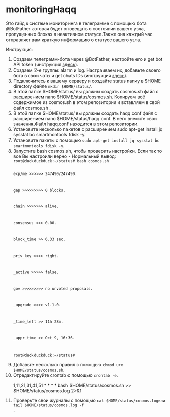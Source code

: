 # monitoringHaqq
Это гайд к системе мониторинга в телеграмме с помощью бота @BotFather которая будет оповещать о состоянии вашего узла, пропущенных блоках в неактивном статусе.Также она каждый час отправляет вам краткую информацию о статусе вашего узла.

  <p>Инструкция:</p>
    <ol>
    <li> Создаем телеграмм-бота через @BotFather, настройте его и get bot API token (инструкция <a href="https://www.siteguarding.com/en/how-to-get-telegram-bot-api-token">здесь</a>).</li>
    <li> Создаем 2-е группы: alarm и log. Настраиваем их, добавьте своего бота в свои чаты и get chats IDs (инструкция <a href="https://stackoverflow.com/questions/32423837/telegram-bot-how-to-get-a-group-chat-id" rel="nofollow">здесь</a>).</li>
    <li> Подключитесь к вашему серверу и создайте status папку в $HOME directory файле <code>mkdir $HOME/status/</code>.</li>
    <li> В этой папке $HOME/status/ вы должны создать cosmos.sh файл с расширением nano $HOME/status/cosmos.sh. Копируем всё содержимое из cosmos.sh в этом репозитории и вставляем в свой файл cosmos.sh .</li>
    <li> В этой папке $HOME/status/ вы должны создать haqq.conf файл с расширением nano $HOME/status/haqq.conf. В него внесите свои значения.Файл haqq.conf находится в этом репозитории.</li>
    <li> Установите несколько пакетов с расширением sudo apt-get install jq sysstat bc smartmontools fdisk -y.</li>
    <li> Установите пакеты с помощью <code>sudo apt-get install jq sysstat bc smartmontools fdisk -y</code>.</li>
    <li> Запустите bash cosmos.sh, чтобы проверить настройки. Если так то все Вы настроили верно - Нормальный вывод:
<code>root@duckduckduck:~/status# bash cosmos.sh

exp/me >>>>>> 247490/247490.

gap >>>>>>>>> 0 blocks.

chain >>>>>>> alive.

consensus >>> 0.00.

block_time >> 6.33 sec.

priv_key >>>> right.

_active >>>>> false.

gov >>>>>>>>> no unvoted proposals.

_upgrade >>>> v1.1.0.

_time_left >> 11h 28m.

_appr_time >> Oct 9, 16:36.

root@duckduckduck:~/status#</code>
  <li>Добавьте несколько правил с помощью <code>chmod u+x $HOME/status/cosmos.sh</code>.</li>
  <li>Отредактируйте crontab с помощью <code>crontab -e</code>.
    <p>1,11,21,31,41,51 * * * * bash $HOME/status/cosmos.sh >> $HOME/status/cosmos.log 2>&1</p>
  <li>Проверьте свои журналы с помощью <code>cat $HOME/status/cosmos.logили tail $HOME/status/cosmos.log -f</code></li>.
  </ol>

